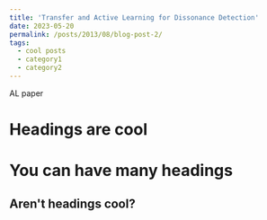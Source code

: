 ```yaml
---
title: 'Transfer and Active Learning for Dissonance Detection'
date: 2023-05-20
permalink: /posts/2013/08/blog-post-2/
tags:
  - cool posts
  - category1
  - category2
---
```


AL paper

Headings are cool
======

You can have many headings
======

Aren't headings cool?
------
